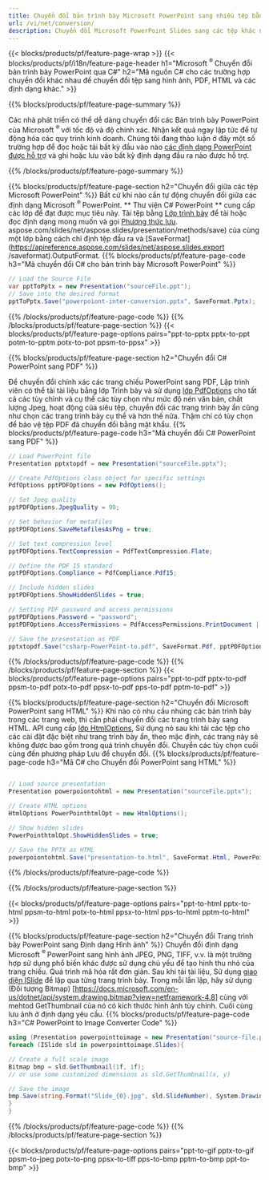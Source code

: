 ```yaml
---
title: Chuyển đổi bản trình bày Microsoft PowerPoint sang nhiều tệp bằng C#
url: /vi/net/conversion/
description: Chuyển đổi Microsoft PowerPoint Slides sang các tệp khác nhau bao gồm các định dạng PDF, HTML và hình ảnh trên .NET Framework, .NET Core, Windows Azure, Mono hoặc Xamarin Platforms.
---
```


{{< blocks/products/pf/feature-page-wrap >}}
{{< blocks/products/pf/i18n/feature-page-header h1="Microsoft <sup> ® </sup> Chuyển đổi bản trình bày PowerPoint qua C#" h2="Mã nguồn C# cho các trường hợp chuyển đổi khác nhau để chuyển đổi tệp sang hình ảnh, PDF, HTML và các định dạng khác." >}}

{{% blocks/products/pf/feature-page-summary %}}

Các nhà phát triển có thể dễ dàng chuyển đổi các Bản trình bày PowerPoint của Microsoft <sup> ® </sup> với tốc độ và độ chính xác. Nhận kết quả ngay lập tức để tự động hóa các quy trình kinh doanh. Chúng tôi đang thảo luận ở đây một số trường hợp để đọc hoặc tải bất kỳ đầu vào nào [các định dạng PowerPoint được hỗ trợ](https://docs.aspose.com/slides/net/supported-file-formats/) và ghi hoặc lưu vào bất kỳ định dạng đầu ra nào được hỗ trợ. 

{{% /blocks/products/pf/feature-page-summary  %}}

{{% blocks/products/pf/feature-page-section  h2="Chuyển đổi giữa các tệp Microsoft PowerPoint" %}}
Bất cứ khi nào cần tự động chuyển đổi giữa các định dạng Microsoft <sup> ® </sup> PowerPoint. ** Thư viện C# PowerPoint ** cung cấp các lớp để đạt được mục tiêu này. Tải tệp bằng [Lớp trình bày](https://apireference.aspose.com/net/slides/aspose.slides/presentation) để tải hoặc đọc định dạng mong muốn và gọi [Phương thức lưu](https://apireference). aspose.com/slides/net/aspose.slides/presentation/methods/save) của cùng một lớp bằng cách chỉ định tệp đầu ra và [SaveFormat](https://apireference.aspose.com/slides/net/aspose.slides.export /saveformat).OutputFormat. 
{{% blocks/products/pf/feature-page-code h3="Mã chuyển đổi C# cho bản trình bày Microsoft PowerPoint" %}}

```cs
// Load the Source File
var pptToPptx = new Presentation("sourceFile.ppt");
// Save into the desired format
pptToPptx.Save("powerpoiont-inter-conversion.pptx", SaveFormat.Pptx);   
```
{{% /blocks/products/pf/feature-page-code  %}}
{{% /blocks/products/pf/feature-page-section %}}
{{< blocks/products/pf/feature-page-options pairs="ppt-to-pptx pptx-to-ppt potm-to-pptm potx-to-pot ppsm-to-ppsx" >}}


{{% blocks/products/pf/feature-page-section  h2="Chuyển đổi C# PowerPoint sang PDF" %}}

Để chuyển đổi chính xác các trang chiếu PowerPoint sang PDF, Lập trình viên có thể tải tài liệu bằng lớp Trình bày và sử dụng [lớp PdfOptions](https://apireference.aspose.com/slides/net/aspose.slides.export/pdfoptions) cho tất cả các tùy chỉnh và cụ thể các tùy chọn như mức độ nén văn bản, chất lượng Jpeg, hoạt động của siêu tệp, chuyển đổi các trang trình bày ẩn cũng như chọn các trang trình bày cụ thể và hơn thế nữa. Thậm chí có tùy chọn để bảo vệ tệp PDF đã chuyển đổi bằng mật khẩu.
{{% blocks/products/pf/feature-page-code h3="Mã chuyển đổi C# PowerPoint sang PDF" %}}

```cs
// Load PowerPoint file
Presentation pptxtopdf = new Presentation("sourceFile.pptx");

// Create PdfOptions class object for specific settings
PdfOptions pptPDFOptions = new PdfOptions();

// Set Jpeg quality
pptPDFOptions.JpegQuality = 90;

// Set behavior for metafiles
pptPDFOptions.SaveMetafilesAsPng = true;

// Set text compression level
pptPDFOptions.TextCompression = PdfTextCompression.Flate;

// Define the PDF 15 standard
pptPDFOptions.Compliance = PdfCompliance.Pdf15;

// Include hidden slides
pptPDFOptions.ShowHiddenSlides = true;

// Setting PDF password and access permissions
pptPDFOptions.Password = "password";
pptPDFOptions.AccessPermissions = PdfAccessPermissions.PrintDocument | PdfAccessPermissions.HighQualityPrint;

// Save the presentation as PDF
pptxtopdf.Save("csharp-PowerPoint-to.pdf", SaveFormat.Pdf, pptPDFOptions);

```
{{% /blocks/products/pf/feature-page-code  %}}
{{% /blocks/products/pf/feature-page-section %}}
{{< blocks/products/pf/feature-page-options pairs="ppt-to-pdf pptx-to-pdf ppsm-to-pdf potx-to-pdf ppsx-to-pdf pps-to-pdf pptm-to-pdf" >}}


{{% blocks/products/pf/feature-page-section  h2="Chuyển đổi Microsoft PowerPoint sang HTML" %}}
Khi nào có nhu cầu nhúng các bản trình bày trong các trang web, thì cần phải chuyển đổi các trang trình bày sang HTML. API cung cấp [lớp HtmlOptions](https://apireference.aspose.com/slides/net/aspose.slides.export/htmloptions), Sử dụng nó sau khi tải các tệp cho các cài đặt đặc biệt như trang trình bày ẩn, theo mặc định, các trang này sẽ không được bao gồm trong quá trình chuyển đổi. Chuyển các tùy chọn cuối cùng đến phương pháp Lưu để chuyển đổi.
{{% blocks/products/pf/feature-page-code h3="Mã C# cho Chuyển đổi PowerPoint sang HTML" %}}

```cs

// Load source presentation 
Presentation powerpoiontohtml = new Presentation("sourceFile.pptx");

// Create HTML options
HtmlOptions PowerPointhtmlOpt = new HtmlOptions();

// Show hidden slides
PowerPointhtmlOpt.ShowHiddenSlides = true;

// Save the PPTX as HTML
powerpoiontohtml.Save("presentation-to.html", SaveFormat.Html, PowerPointhtmlOpt); 

```
{{% /blocks/products/pf/feature-page-code %}}

{{% /blocks/products/pf/feature-page-section %}}

{{< blocks/products/pf/feature-page-options pairs="ppt-to-html pptx-to-html ppsm-to-html potx-to-html ppsx-to-html pps-to-html pptm-to-html" >}}

{{% blocks/products/pf/feature-page-section  h2="Chuyển đổi Trang trình bày PowerPoint sang Định dạng Hình ảnh" %}}
Chuyển đổi định dạng Microsoft <sup> ® </sup> PowerPoint sang hình ảnh JPEG, PNG, TIFF, v.v. là một trường hợp sử dụng phổ biến khác được sử dụng chủ yếu để tạo hình thu nhỏ của trang chiếu. Quá trình mã hóa rất đơn giản. Sau khi tải tài liệu, Sử dụng [giao diện ISlide](https://apireference.aspose.com/net/slides/aspose.slides/islide) để lặp qua từng trang trình bày. Trong mỗi lần lặp, hãy sử dụng (Đối tượng Bitmap) [https://docs.microsoft.com/en-us/dotnet/api/system.drawing.bitmap?view=netframework-4.8] cùng với mehtod GetThumbnail của nó có kích thước hình ảnh tùy chỉnh. Cuối cùng lưu ảnh ở định dạng yêu cầu.
{{% blocks/products/pf/feature-page-code h3="C# PowerPoint to Image Converter Code" %}}
```cs
using (Presentation powerpointtoimage = new Presentation("source-file.ppt")){
foreach (ISlide sld in powerpointtoimage.Slides){

// Create a full scale image
Bitmap bmp = sld.GetThumbnail(1f, 1f);
// or use some customized dimensions as sld.GetThumbnail(x, y)

// Save the image
bmp.Save(string.Format("Slide_{0}.jpg", sld.SlideNumber), System.Drawing.Imaging.ImageFormat.Jpeg);
}
}
```
{{% /blocks/products/pf/feature-page-code %}}
{{% /blocks/products/pf/feature-page-section %}}

{{< blocks/products/pf/feature-page-options pairs="ppt-to-gif pptx-to-gif ppsm-to-jpeg potx-to-png ppsx-to-tiff pps-to-bmp pptm-to-bmp ppt-to-bmp" >}}